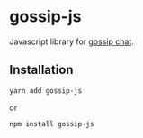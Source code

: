 # gossip-js
Javascript library for [gossip chat](https://github.com/tonto/gossip).

## Installation

```
yarn add gossip-js
```

or

```
npm install gossip-js
```

